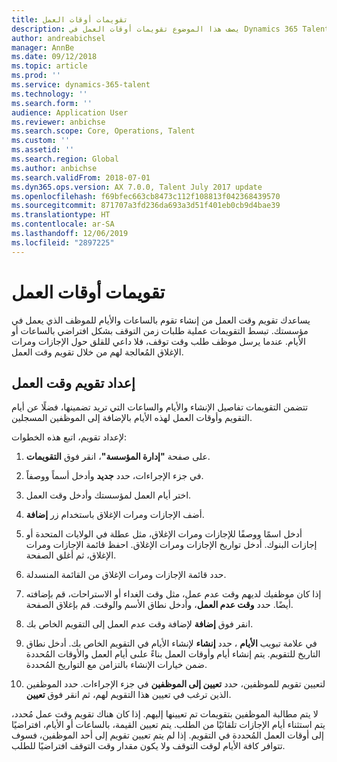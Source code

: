 ```yaml
---
title: تقويمات أوقات العمل
description: يصف هذا الموضوع تقويمات أوقات العمل في Dynamics 365 Talent - Core HR فضلًا عن كيفية إعداد التقويمات.
author: andreabichsel
manager: AnnBe
ms.date: 09/12/2018
ms.topic: article
ms.prod: ''
ms.service: dynamics-365-talent
ms.technology: ''
ms.search.form: ''
audience: Application User
ms.reviewer: anbichse
ms.search.scope: Core, Operations, Talent
ms.custom: ''
ms.assetid: ''
ms.search.region: Global
ms.author: anbichse
ms.search.validFrom: 2018-07-01
ms.dyn365.ops.version: AX 7.0.0, Talent July 2017 update
ms.openlocfilehash: f69bfec663cb8473c112f108813f042368439570
ms.sourcegitcommit: 871707a3fd236da693a3d51f401eb0cb9d4bae39
ms.translationtype: HT
ms.contentlocale: ar-SA
ms.lasthandoff: 12/06/2019
ms.locfileid: "2897225"
---
```

# <a name="working-time-calendars"></a>تقويمات أوقات العمل

يساعدك تقويم وقت العمل من إنشاء تقوم بالساعات والأيام للموظف الذي يعمل في مؤسستك. تبسط التقويمات عملية طلبات زمن التوقف بشكل افتراضي بالساعات أو الأيام. عندما يرسل موظف طلب وقت توقف، فلا داعي للقلق حول الإجازات ومرات الإغلاق المُعالجة لهم من خلال تقويم وقت العمل.

## <a name="setting-up-a-working-time-calendar"></a>إعداد تقويم وقت العمل

تتضمن التقويمات تفاصيل الإنشاء والأيام والساعات التي تريد تضمينها، فضلًا عن أيام التقويم وأوقات العمل لهذه الأيام بالإضافة إلى الموظفين المسجلين. 

لإعداد تقويم، اتبع هذه الخطوات:

1. على صفحة **"إدارة المؤسسة"**، انقر فوق **التقويمات**.

2. في جزء الإجراءات، حدد **جديد** وأدخل أسماً ووصفاً.

3. اختر أيام العمل لمؤسستك وأدخل وقت العمل.

4. أضف الإجازات ومرات الإغلاق باستخدام زر **إضافة**.

5. أدخل اسمًا ووصفًا للإجازات ومرات الإغلاق، مثل عطلة في الولايات المتحدة أو إجازات البنوك. أدخل تواريخ الإجازات ومرات الإغلاق. احفظ قائمة الإجازات ومرات الإغلاق، ثم أغلق الصفحة.

6. حدد قائمة الإجازات ومرات الإغلاق من القائمة المنسدلة.

7. إذا كان موظفيك لديهم وقت عدم عمل، مثل وقت الغداء أو الاستراحات، قم بإضافته أيضًا. حدد **وقت عدم العمل**، وأدخل نطاق الأسم والوقت. قم بإغلاق الصفحة. 

8. انقر فوق **إضافة** لإضافة وقت عدم العمل إلى التقويم الخاص بك.

9. في علامة تبويب **الأيام** ، حدد **إنشاء** لإنشاء الأيام في التقويم الخاص بك. أدخل نطاق التاريخ للتقويم. يتم إنشاء أيام وأوقات العمل بناءً علىى أيام العمل والأوقات المُحددة ضمن خيارات الإنشاء بالتزامن مع التواريخ المُحددة.

10. لتعيين تقويم للموظفين، حدد **تعيين إلى الموظفين** في جزء الإجراءات. حدد الموظفين الذين ترغب في تعيين هذا التقويم لهم، ثم انقر فوق **تعيين**.

لا يتم مطالبة الموظفين بتقويمات تم تعيينها إليهم. إذا كان هناك تقويم وقت عمل مُحدد، يتم استثناء أيام الإجازات تلقائيًا من الطلب. يتم تعيين القيمة، بالساعات أو الأيام، افتراضيًا إلى أوقات العمل المُحددة في التقويم. إذا لم يتم تعيين تقويم إلى أحد الموظفين، فسوف تتوافر كافة الأيام لوقت التوقف ولا يكون مقدار وقت التوقف افتراضيًا للطلب. 
